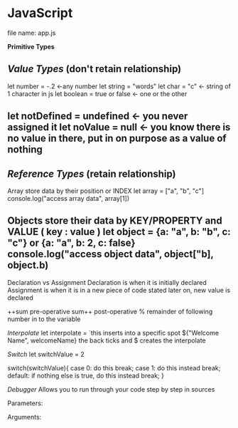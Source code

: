 # JavaScript

file name: app.js
<script src="app.js"></script>

**Primitive Types**

*Value Types* (don't retain relationship)
-
let number = -.2 <-any number
let string = "words"
let char = "c" <- string of 1 character in js
let boolean = true or false <- one or the other

let notDefined = undefined <- you never assigned it
let noValue = null <- you know there is no value in there, put in on purpose as a value of nothing
-
*Reference Types* (retain relationship)
-
 Array store data by their position or INDEX
let array = ["a", "b", "c"]
console.log("access array data", array[1])

Objects store their data by KEY/PROPERTY and VALUE ( key : value )
let object = {a: "a", b: "b", c: "c"} or {a: "a", b: 2, c: false}
console.log("access object data", object["b], object.b)
-

Declaration vs Assignment
Declaration is when it is initially declared
Assignment is when it is in a new piece of code stated later on, new value is declared


++sum pre-operative
sum++ post-operative
% remainder of following number in to the variable

*Interpolate*
let interpolate = `this inserts into a specific spot ${"Welcome Name", welcomeName}
  the back ticks and $ creates the interpolate

*Switch*
let switchValue = 2

switch(switchValue){
  case 0:
    do this
  break;
  case 1:
    do this instead
  break;
  default: 
    if nothing else is true, do this instead
  break;
}

*Debugger*
Allows you to run through your code step by step in sources

Parameters:


Arguments:
